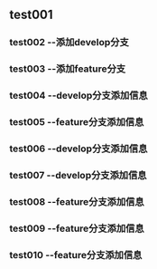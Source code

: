 ##  test001

###  test002 --添加develop分支

###  test003 --添加feature分支

###  test004 --develop分支添加信息

###  test005 --feature分支添加信息

###  test006 --develop分支添加信息

###  test007 --develop分支添加信息

###  test008 --feature分支添加信息

###  test009 --feature分支添加信息

###  test010 --feature分支添加信息